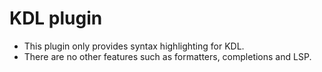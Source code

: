 # KDL plugin

- This plugin only provides syntax highlighting for KDL.
- There are no other features such as formatters, completions and LSP.
